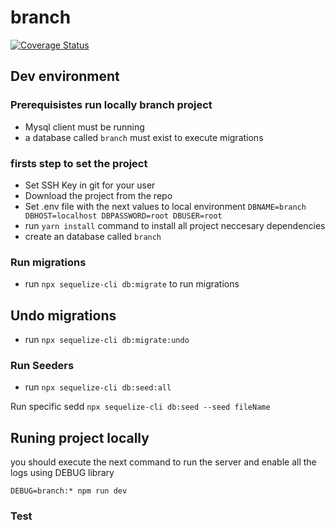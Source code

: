 # branch

[![Coverage Status](https://coveralls.io/repos/bitbucket/branchmotor/branch/badge.svg?branch=feature/add-unit-testing)](https://coveralls.io/bitbucket/branchmotor/branch?branch=feature/add-unit-testing)

## Dev environment


### Prerequisistes run locally branch project

- Mysql client must be running
- a database called ``branch`` must exist to execute migrations

### firsts step to set the project

- Set SSH Key in git for your user
- Download the project from the repo
- Set .env file with the next values to local environment
    ``DBNAME=branch
    DBHOST=localhost
    DBPASSWORD=root
    DBUSER=root``
- run ``yarn install`` command to install all project neccesary dependencies
- create an database called ``branch``

### Run migrations
- run ``npx sequelize-cli db:migrate`` to run migrations

## Undo migrations
- run ``npx sequelize-cli db:migrate:undo``

### Run Seeders
- run ``npx sequelize-cli db:seed:all`` 

Run specific sedd ``npx sequelize-cli db:seed --seed fileName``

## Runing project locally

you should execute the next command to run the server and enable all the logs using DEBUG library

``DEBUG=branch:* npm run dev``


### Test


